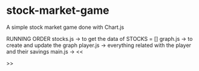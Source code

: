 # stock-market-game

A simple stock market game done with Chart.js

RUNNING ORDER
stocks.js -> to get the data of STOCKS = []
graph.js -> to create and update the graph
player.js -> everything related with the player and their savings
main.js -> <<<MAIN>>>
